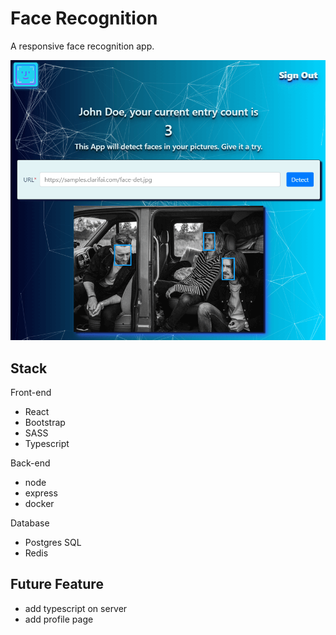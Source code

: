 # Face Recognition

A responsive face recognition app.

![Image of face recognition](./img/face-recognition.png)

## Stack

Front-end

- React
- Bootstrap
- SASS
- Typescript

Back-end

- node
- express
- docker

Database

- Postgres SQL
- Redis

## Future Feature

- add typescript on server
- add profile page
